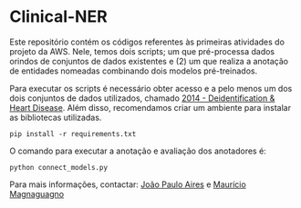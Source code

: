 # Clinical-NER
Este repositório contém os códigos referentes às primeiras atividades do projeto da AWS.
Nele, temos dois scripts; um que pré-processa dados orindos de conjuntos de dados existentes e (2) um que realiza a anotação de entidades nomeadas combinando dois modelos pré-treinados.

Para executar os scripts é necessário obter acesso e a pelo menos um dos dois conjuntos de dados utilizados, chamado [2014 - Deidentification & Heart Disease](https://portal.dbmi.hms.harvard.edu/projects/n2c2-nlp/).
Além disso, recomendamos criar um ambiente para instalar as bibliotecas utilizadas.

```
pip install -r requirements.txt
```

O comando para executar a anotação e avaliação dos anotadores é:

```
python connect_models.py
```

Para mais informações, contactar: [João Paulo Aires](https://github.com/JoaoPauloAires) e [Maurício Magnaguagno](https://github.com/Maumagnaguagno)
